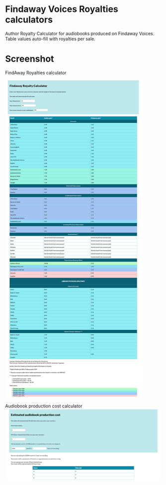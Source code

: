 # Findaway Voices Royalties calculators

Author Royalty Calculator for audiobooks produced on Findaway Voices.
Table values auto-fill with royalties per sale.

# Screenshot 

FindAway Royalties calculator

![screenshot](screenshot.png)

Audiobook production cost calculator 
![bookcost](bookcost.png)